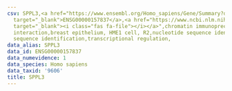 ```yaml
---
csv: SPPL3,<a href="https://www.ensembl.org/Homo_sapiens/Gene/Summary?db=core;g=ENSG00000157837"
  target="_blank">ENSG00000157837</a>,<a href="https://www.ncbi.nlm.nih.gov/pubmed/22863008"
  target="_blank"><i class="fas fa-file"></i></a>",chromatin immunoprecipitation assay,direct
  interaction,breast epithelium, HME1 cell, R2,nucleotide sequence identification,nucleotide
  sequence identification,transcriptional regulation,
data_alias: SPPL3
data_id: ENSG00000157837
data_numevidence: 1
data_species: Homo sapiens
data_taxid: '9606'
title: SPPL3
---
```

